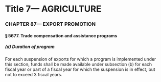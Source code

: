 
# Title 7— AGRICULTURE
### CHAPTER 87— EXPORT PROMOTION
#### § 5677. Trade compensation and assistance programs
##### (d) Duration of program

For each suspension of exports for which a program is implemented under this section, funds shall be made available under subsection (b) for each fiscal year or part of a fiscal year for which the suspension is in effect, but not to exceed 3 fiscal years.
